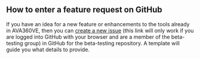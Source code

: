 ## How to enter a feature request on GitHub

If you have an idea for a new feature or enhancements to the tools already in AVA360VE, then you can [create a new issue](https://github.com/BigSoftVideo/AVA360VR-beta-testing/issues/new?assignees=ArturKovacs%2C+skandilocks%2C+codeslayer84&labels=feature+request+%3Acrown%3A&template=feature-request-or-enhancement.md&title=%5BFeature%5D+) (this link will only work if you are logged into GitHub with your browser and are a member of the beta-testing group) in GitHub for the beta-testing repository. A template will guide you what details to provide.
